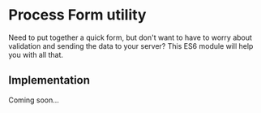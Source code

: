 # Process Form utility

Need to put together a quick form, but don't want to have to worry about validation and sending the data to your server? This ES6 module will help you with all that.

## Implementation

Coming soon...
